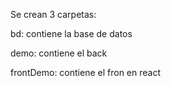 Se crean 3 carpetas:

bd: contiene la base de datos

demo: contiene el back

frontDemo: contiene el fron en react
